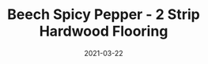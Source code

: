 ---
title: "Beech Spicy Pepper - 2 Strip Hardwood Flooring"
image_primary: "img/Junckers-2strip-Beech-SpicyPepper-Harmony.jpg"
image_secondary: "img/junckers-wooden-flooring-beech-spicypepper-perkinscoie1.jpg"
description: "Beech%20Spicy%20Pepper%20-%202%20Strip%20Hardwood%20Flooring%0A%0AA%20Beech%202%20Strip%20Board%20toned%20with%20a%20slightly%20transparent%20dark%20grey%20stain.%0A%0AThis%20floor%20is%20also%20available%20as%20ships%20decking.%20The%20black%20neoprene%20strip%20placed%20between%20the%20boards%20adds%20a%20maritime%20look%20to%20the%20floor.%A0%0A%0AGET%20FREE%20SAMPLE%20OR%20QUOTE"
designer: "Junckers"
tags: 
  - "Junckers"
  - "2 Strip Flooring"
href: "https://www.junckershardwood.com/wood-flooring/solid-hardwood-flooring/2-strip-wooden-flooring/product-page/beech-spicy-pepper-2-strip-hardwood-flooring"
category: "2 Strip Flooring"
subtitle: ""
manufacturer: "Junckers"
slug: "/manufacturers/junckers/2-strip-flooring/junckers-beech-spicy-pepper-2-strip-hardwood-flooring"
date: "2021-03-22"
---